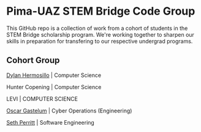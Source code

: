 # Pima-UAZ STEM Bridge Code Group

This GitHub repo is a collection of work from a cohort of students in the STEM Bridge scholarship program. We're working together to sharpen our skills in preparation for transfering to our respective undergrad programs.

## Cohort Group

[Dylan Hermosillo]( https://www.dylanhermosillo.com) | Computer Science

Hunter Copening | Computer Science

LEVI | COMPUTER SCIENCE

[Oscar Gastelum](https://www.linkedin.com/in/oscargastelum/) | Cyber Operations (Engineering)

[Seth Perritt](https://github.com/Durtyburd/Durtyburd) | Software Engineering

